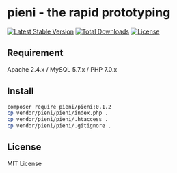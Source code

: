 # pieni - the rapid prototyping
[![Latest Stable Version](https://poser.pugx.org/pieni/pieni/version)](https://packagist.org/packages/pieni/pieni)
[![Total Downloads](https://poser.pugx.org/pieni/pieni/downloads)](https://packagist.org/packages/pieni/pieni)
[![License](https://poser.pugx.org/pieni/pieni/license)](https://packagist.org/packages/pieni/pieni)

## Requirement
Apache 2.4.x / MySQL 5.7.x / PHP 7.0.x

## Install
```bash
composer require pieni/pieni:0.1.2
cp vendor/pieni/pieni/index.php .
cp vendor/pieni/pieni/.htaccess .
cp vendor/pieni/pieni/.gitignore .
```

## License
MIT License
